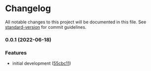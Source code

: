 # Changelog

All notable changes to this project will be documented in this file. See [standard-version](https://github.com/conventional-changelog/standard-version) for commit guidelines.

### 0.0.1 (2022-06-18)


### Features

* initial development ([55cbc11](https://github.com/jongolden/agenda-nestjs/commit/55cbc1199fe780aa3cc6c18d5e64958483927f37))
